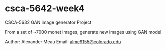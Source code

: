 # csca-5642-week4

CSCA-5632 GAN image generator Project

From a set of ~7000 monet images, generate new images using GAN model

Author: Alexander Meau
Email: alme9155@colorado.edu
